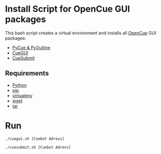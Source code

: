# Install Script for OpenCue GUI packages
This bash script creates a virtual environment and installs all [OpenCue](https://www.opencue.io/) GUI packages:
* [PyCue & PyOutline](https://www.opencue.io/docs/getting-started/installing-pycue-and-pyoutline/)
* [CueGUI](https://www.opencue.io/docs/getting-started/installing-cuegui/)
* [CueSubmit](https://www.opencue.io/docs/getting-started/installing-cuesubmit/)

## Requirements
* [Python](https://www.python.org/)
* [pip](https://pypi.org/project/pip/)
* [virtualenv](https://pypi.org/project/virtualenv/)
* [wget](https://www.gnu.org/software/wget/)
* [tar](https://www.gnu.org/software/tar/)

# Run
`./cuegui.sh [Cuebot Adress]`

`./cuesubmit.sh [Cuebot Adress]`
